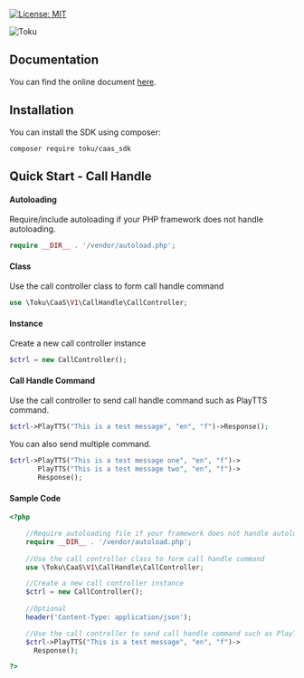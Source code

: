[![License: MIT](https://img.shields.io/badge/License-MIT-yellow.svg)](https://github.com/cheefoong-toku/toku-caas-sdk/blob/main/LICENSE)

![Toku](https://cdn-bkcnk.nitrocdn.com/GUXtPIoDRfmANuZRyGQQSfLadxWYqbOq/assets/static/optimized/rev-1f548d6/wp-content/uploads/2019/08/Toku-New-High-Res-Logo-2019-Small.png)

## Documentation
You can find the online document [here](https://apidocs.toku.co/).


## Installation
You can install the SDK using composer:

    composer require toku/caas_sdk
    
## Quick Start - Call Handle
#### Autoloading
Require/include autoloading if your PHP framework does not handle autoloading.

```php
require __DIR__ . '/vendor/autoload.php';
```

#### Class
Use the call controller class to form call handle command
```php
use \Toku\CaaS\V1\CallHandle\CallController;
```

#### Instance
Create a new call controller instance
```php
$ctrl = new CallController();
```

#### Call Handle Command
Use the call controller to send call handle command such as PlayTTS command.
```php
$ctrl->PlayTTS("This is a test message", "en", "f")->Response();
```
You can also send multiple command.
```php
$ctrl->PlayTTS("This is a test message one", "en", "f")->
       PlayTTS("This is a test message two", "en", "f")->
       Response();
```

#### Sample Code

```php
<?php

	//Require autoloading file if your framework does not handle autoloading
	require __DIR__ . '/vendor/autoload.php';
	
	//Use the call controller class to form call handle command
	use \Toku\CaaS\V1\CallHandle\CallController;

	//Create a new call controller instance
	$ctrl = new CallController();
	
	//Optional
	header('Content-Type: application/json');

	//Use the call controller to send call handle command such as PlayTTS command
	$ctrl->PlayTTS("This is a test message", "en", "f")->
	  Response();

?>
```
